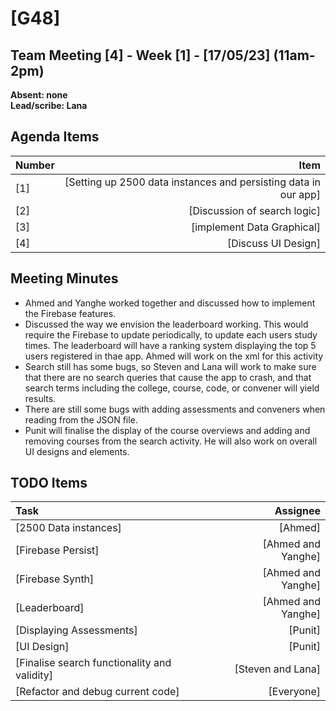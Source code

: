 # [G48]
## Team Meeting [4] - Week [1] - [17/05/23] (11am-2pm)
**Absent: none**
<br>
**Lead/scribe: Lana**

## Agenda Items
| Number |                                                            Item |
|:-------|----------------------------------------------------------------:|
| [1]    | [Setting up 2500 data instances and persisting data in our app] |
| [2]    |                                    [Discussion of search logic] |
| [3]    |                                      [implement Data Graphical] |
| [4]    |                                             [Discuss UI Design] |

## Meeting Minutes
- Ahmed and Yanghe worked together and discussed how to implement the Firebase features. 
- Discussed the way we envision the leaderboard working. This would require the Firebase to update periodically, to update each users study times. The leaderboard will have a ranking system displaying the top 5 users registered in thae app. Ahmed will work on the xml for this activity
- Search still has some bugs, so Steven and Lana will work to make sure that there are no search queries that cause the app to crash, and that search terms including the college, course, code, or convener will yield results.
- There are still some bugs with adding assessments and conveners when reading from the JSON file.
- Punit will finalise the display of the course overviews and adding and removing courses from the search activity. He will also work on overall UI designs and elements.

## TODO Items
| Task                                         |           Assignee |
|:---------------------------------------------|-------------------:|
| [2500 Data instances]                        |            [Ahmed] |
| [Firebase Persist]                           | [Ahmed and Yanghe] |
| [Firebase Synth]                             | [Ahmed and Yanghe] |
| [Leaderboard]                                | [Ahmed and Yanghe] |
| [Displaying Assessments]                     |            [Punit] |
| [UI Design]                                  |            [Punit] |
| [Finalise search functionality and validity] |  [Steven and Lana] |
| [Refactor and debug current code]            |         [Everyone] |
